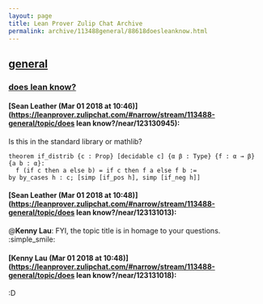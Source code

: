 ```yaml
---
layout: page
title: Lean Prover Zulip Chat Archive 
permalink: archive/113488general/88618doesleanknow.html
---
```


## [general](index.html)
### [does lean know?](88618doesleanknow.html)

#### [Sean Leather (Mar 01 2018 at 10:46)](https://leanprover.zulipchat.com/#narrow/stream/113488-general/topic/does lean know?/near/123130945):
Is this in the standard library or mathlib?
```lean
theorem if_distrib {c : Prop} [decidable c] {α β : Type} {f : α → β} {a b : α}:
  f (if c then a else b) = if c then f a else f b :=
by by_cases h : c; [simp [if_pos h], simp [if_neg h]]
```

#### [Sean Leather (Mar 01 2018 at 10:48)](https://leanprover.zulipchat.com/#narrow/stream/113488-general/topic/does lean know?/near/123131013):
@**Kenny Lau**: FYI, the topic title is in homage to your questions. :simple_smile:

#### [Kenny Lau (Mar 01 2018 at 10:48)](https://leanprover.zulipchat.com/#narrow/stream/113488-general/topic/does lean know?/near/123131018):
:D

